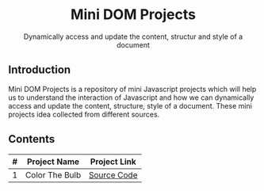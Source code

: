 <h1 align="center">Mini DOM Projects</h1>
<p align="center">Dynamically access and update the content, structur and style of a document</p>

## Introduction

<p>
Mini DOM Projects is a repository of mini Javascript projects which will help us to understand the interaction of Javascript and how we can dynamically access and update the content, structure, style of a document. These mini projects idea collected from different sources.
</p>

## Contents
| # | Project Name | Project Link |
|---| ------------ | ------------ |
1 | Color The Bulb | [Source Code](./Color-The-Bulb) |